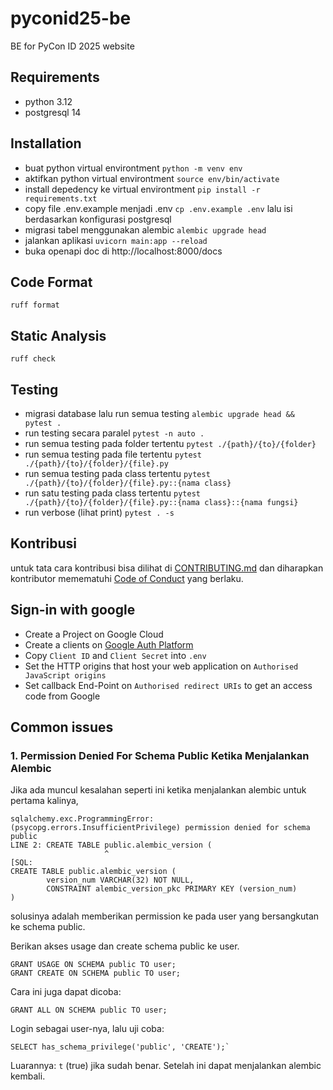 # pyconid25-be
BE for PyCon ID 2025 website

## Requirements
- python 3.12
- postgresql 14

## Installation
- buat python virtual environtment `python -m venv env`
- aktifkan python virtual environtment `source env/bin/activate`
- install depedency ke virtual environtment `pip install -r requirements.txt`
- copy file .env.example menjadi .env `cp .env.example .env` lalu isi berdasarkan konfigurasi postgresql
- migrasi tabel menggunakan alembic `alembic upgrade head`
- jalankan aplikasi `uvicorn main:app --reload`
- buka openapi doc di http://localhost:8000/docs

## Code Format
`ruff format`

## Static Analysis
`ruff check`

## Testing
- migrasi database lalu run semua testing `alembic upgrade head && pytest .`
- run testing secara paralel `pytest -n auto .`
- run semua testing pada folder tertentu `pytest ./{path}/{to}/{folder}`
- run semua testing pada file tertentu `pytest ./{path}/{to}/{folder}/{file}.py`
- run semua testing pada class tertentu `pytest ./{path}/{to}/{folder}/{file}.py::{nama class}`
- run satu testing pada class tertentu `pytest ./{path}/{to}/{folder}/{file}.py::{nama class}::{nama fungsi}`
- run verbose (lihat print) `pytest . -s`

## Kontribusi
untuk tata cara kontribusi bisa dilihat di [CONTRIBUTING.md](./CONTRIBUTING.md) dan diharapkan kontributor memematuhi [Code of Conduct](./CODE%20OF%20CONDUCT.md) yang berlaku.

## Sign-in with google
- Create a Project on Google Cloud
- Create a clients on [Google Auth Platform](https://console.cloud.google.com/auth/clients)
- Copy `Client ID` and `Client Secret` into `.env`
- Set the HTTP origins that host your web application on `Authorised JavaScript origins`
- Set callback End-Point on `Authorised redirect URIs` to get an access code from Google

## Common issues
### 1. Permission Denied For Schema Public Ketika Menjalankan Alembic
Jika ada muncul kesalahan seperti ini ketika menjalankan alembic untuk pertama kalinya,
```
sqlalchemy.exc.ProgrammingError: (psycopg.errors.InsufficientPrivilege) permission denied for schema public
LINE 2: CREATE TABLE public.alembic_version (
                     ^
[SQL: 
CREATE TABLE public.alembic_version (
        version_num VARCHAR(32) NOT NULL, 
        CONSTRAINT alembic_version_pkc PRIMARY KEY (version_num)
)
```

solusinya adalah memberikan permission ke pada user yang bersangkutan ke schema public.

Berikan akses usage dan create schema public ke user.
```
GRANT USAGE ON SCHEMA public TO user;
GRANT CREATE ON SCHEMA public TO user;
```

Cara ini juga dapat dicoba:
```
GRANT ALL ON SCHEMA public TO user;
```

Login sebagai user-nya, lalu uji coba:
```
SELECT has_schema_privilege('public', 'CREATE');`
```

Luarannya: `t` (true) jika sudah benar. Setelah ini dapat menjalankan alembic kembali.
